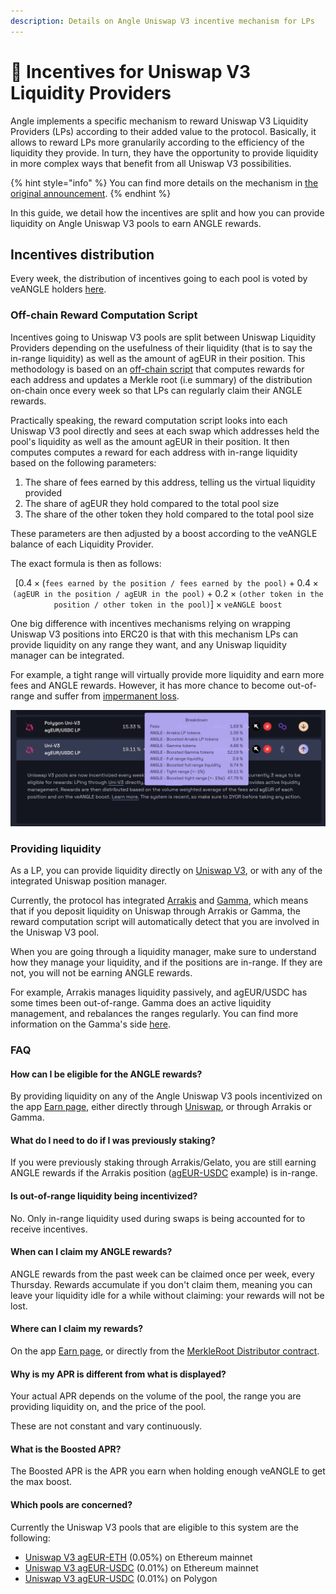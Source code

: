 ```yaml
---
description: Details on Angle Uniswap V3 incentive mechanism for LPs
---
```


# 🦄 Incentives for Uniswap V3 Liquidity Providers

Angle implements a specific mechanism to reward Uniswap V3 Liquidity Providers (LPs) according to their added value to the protocol. Basically, it allows to reward LPs more granularily according to the efficiency of the liquidity they provide. In turn, they have the opportunity to provide liquidity in more complex ways that benefit from all Uniswap V3 possibilities.

{% hint style="info" %}
You can find more details on the mechanism in [the original announcement](https://blog.angle.money/a-new-incentivization-mechanism-for-uniswap-v3-liquidity-8ce32fa611b1).
{% endhint %}

In this guide, we detail how the incentives are split and how you can provide liquidity on Angle Uniswap V3 pools to earn ANGLE rewards.

## Incentives distribution

Every week, the distribution of incentives going to each pool is voted by veANGLE holders [here](https://app.angle.money/gauge).

### Off-chain Reward Computation Script

Incentives going to Uniswap V3 pools are split between Uniswap Liquidity Providers depending on the usefulness of their liquidity (that is to say the in-range liquidity) as well as the amount of agEUR in their position. This methodology is based on an [off-chain script](https://gist.github.com/Picodes/0b738ec92f7bd72ec6e77ffdf5d1c5e2) that computes rewards for each address and updates a Merkle root (i.e summary) of the distribution on-chain once every week so that LPs can regularly claim their ANGLE rewards.

Practically speaking, the reward computation script looks into each Uniswap V3 pool directly and sees at each swap which addresses held the pool's liquidity as well as the amount agEUR in their position. It then computes computes a reward for each address with in-range liquidity based on the following parameters:

1. The share of fees earned by this address, telling us the virtual liquidity provided
2. The share of agEUR they hold compared to the total pool size
3. The share of the other token they hold compared to the total pool size

These parameters are then adjusted by a boost according to the veANGLE balance of each Liquidity Provider.

The exact formula is then as follows:

$$
[0.4 \times(\texttt{fees earned by the position / fees earned by the pool)}+ 0.4 \times
\texttt{(agEUR in the position / agEUR in the pool)}+ 0.2 \times \texttt{(other token in the position / other token in the pool)}] \times \texttt{veANGLE boost}
$$

One big difference with incentives mechanisms relying on wrapping Uniswap V3 positions into ERC20 is that with this mechanism LPs can provide liquidity on any range they want, and any Uniswap liquidity manager can be integrated.

For example, a tight range will virtually provide more liquidity and earn more fees and ANGLE rewards. However, it has more chance to become out-of-range and suffer from [impermanent loss](https://www.youtube.com/watch?v=8XJ1MSTEuU0).

![UniV3 LP on Angle](/.gitbook/assets/uniV3-lp.png)

### Providing liquidity

As a LP, you can provide liquidity directly on [Uniswap V3](https://app.uniswap.org/#/add/), or with any of the integrated Uniswap position manager.

Currently, the protocol has integrated [Arrakis](https://www.arrakis.finance/) and [Gamma](https://www.gamma.xyz/), which means that if you deposit liquidity on Uniswap through Arrakis or Gamma, the reward computation script will automatically detect that you are involved in the Uniswap V3 pool.

When you are going through a liquidity manager, make sure to understand how they manage your liquidity, and if the positions are in-range. If they are not, you will not be earning ANGLE rewards.

For example, Arrakis manages liquidity passively, and agEUR/USDC has some times been out-of-range. Gamma does an active liquidity management, and rebalances the ranges regularly. You can find more information on the Gamma's side [here](https://twitter.com/GammaStrategies/status/1571865274076352512?s=20&t=PtrXjbL4ViqYiUgC85q-Zg).

### FAQ

#### How can I be eligible for the ANGLE rewards?

By providing liquidity on any of the Angle Uniswap V3 pools incentivized on the app [Earn page](https://app.angle.money/earn), either directly through [Uniswap](https://app.uniswap.org/#/add/), or through Arrakis or Gamma.

#### What do I need to do if I was previously staking?

If you were previously staking through Arrakis/Gelato, you are still earning ANGLE rewards if the Arrakis position ([agEUR-USDC](https://beta.arrakis.finance/vaults/1/0xEDECB43233549c51CC3268b5dE840239787AD56c) example) is in-range.

#### Is out-of-range liquidity being incentivized?

No. Only in-range liquidity used during swaps is being accounted for to receive incentives.

#### When can I claim my ANGLE rewards?

ANGLE rewards from the past week can be claimed once per week, every Thursday. Rewards accumulate if you don't claim them, meaning you can leave your liquidity idle for a while without claiming: your rewards will not be lost.

#### Where can I claim my rewards?

On the app [Earn page](https://app.angle.money/earn), or directly from the [MerkleRoot Distributor contract](https://etherscan.io/address/0x5a93D504604fB57E15b0d73733DDc86301Dde2f1).

#### Why is my APR is different from what is displayed?

Your actual APR depends on the volume of the pool, the range you are providing liquidity on, and the price of the pool.

These are not constant and vary continuously.

#### What is the Boosted APR?

The Boosted APR is the APR you earn when holding enough veANGLE to get the max boost.

#### Which pools are concerned?

Currently the Uniswap V3 pools that are eligible to this system are the following:

- [Uniswap V3 agEUR-ETH](https://info.uniswap.org/#/pools/0x8db1b906d47dfc1d84a87fc49bd0522e285b98b9) (0.05%) on Ethereum mainnet
- [Uniswap V3 agEUR-USDC](https://info.uniswap.org/#/pools/0x735a26a57a0a0069dfabd41595a970faf5e1ee8b) (0.01%) on Ethereum mainnet
- [Uniswap V3 agEUR-USDC](https://info.uniswap.org/#/polygon/pools/0x3fa147d6309abeb5c1316f7d8a7d8bd023e0cd80) (0.01%) on Polygon
